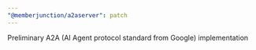 ```yaml
---
"@memberjunction/a2aserver": patch
---
```


Preliminary A2A (AI Agent protocol standard from Google) implementation

